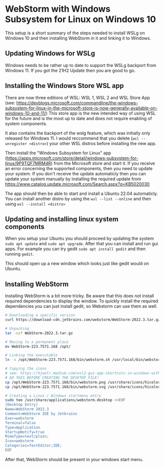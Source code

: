 # WebStorm with Windows Subsystem for Linux on Windows 10

This setup is a short summary of the steps needed to install WSLg on Windows 10 and then installing WebStorm in it and linking it to Windows.

## Updating Windows for WSLg

Windows needs to be rather up to date to support the WSLg backport from Windows 11.
If you got the 21H2 Update then you are good to go.

## Installing the Windows Store WSL app

There are now three editions of WSL: WSL 1, WSL 2 and WSL Store App (see: https://devblogs.microsoft.com/commandline/the-windows-subsystem-for-linux-in-the-microsoft-store-is-now-generally-available-on-windows-10-and-11/)
This store app is the new intended way of using WSL for the future and is the most up to date and does not require enabling of system components.

It also contains the backport of the wslg feature, which was initially only released for Windows 11.
I would reccommend that you delete (`wsl --unregister <distro>`)  your other WSL distros before installing the new app.

Then install the "Windows Subsystem for Linux" app (https://apps.microsoft.com/store/detail/windows-subsystem-for-linux/9P9TQF7MRM4R) from the Microsoft store and start it.
If you receive an error concerning the supported components, then you need to update your system.
If you don't receive the update automaticly then you can update your system manually by installing the required update from https://www.catalog.update.microsoft.com/Search.aspx?q=KB5020030

The app should then be able to start and install a Ubuntu 22.04 automaticly.
You can install another distro by using the `wsl --list --online` and then using `wsl --install <distro>`

## Updating and installing linux system components

When you setup your Ubuntu you should proceed by updating the system `sudo apt update` and `sudo apt upgrade`.
After that you can install and run gui apps.
For example you can try gedit `sudo apt install gedit` and then running `gedit`.

This should open up a new window which looks just like gedit would on Ubuntu.

## Installing WebStorm

Installing WebStorm is a bit more tricky.
Be aware that this does not install required dependencies to display the window.
To quickly install the required dependencies you can just install gedit, so Webstorm can use them as well.

```bash
# Downloading a specific version
curl https://download-cdn.jetbrains.com/webstorm/WebStorm-2022.3.tar.gz -o WebStorm-2022.3.tar.gz

# Unpacking
tar -xzf WebStorm-2022.3.tar.gz

# Moving to a permanent place
mv WebStorm-223.7571.168 /opt/

# Linking the executable
ln -s /opt/WebStorm-223.7571.168/bin/webstorm.sh /usr/local/bin/webstorm

# Copying the icons
# see: https://hjoelr.medium.com/wsl2-gui-app-shortcuts-in-windows-with-wslg-fcc66d3134e7
# DO THIS BEFORE CREATING THE DESKTOP FILE!
cp /opt/WebStorm-223.7571.168/bin/webstorm.png /usr/share/icons/hicolor/128x128/apps/webstorm.png
cp /opt/WebStorm-223.7571.168/bin/webstorm.svg /usr/share/icons/hicolor/scalable/apps/webstorm.svg

# Creating a Linux / Windows startmenu entry
sudo tee /usr/share/applications/webstorm.desktop <<EOF
[Desktop Entry]
Name=WebStorm 2022.3
Comment=WebStorm IDE by Jetbrains
Exec=webstorm
Terminal=false
Type=Application
StartupNotify=true
MimeType=text/plain;
Icon=webstorm
Categories=TextEditor;IDE;
EOF
```

After that, WebStorm should be present in your windows start menu.

